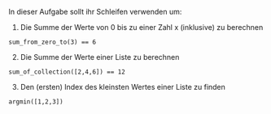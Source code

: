 In dieser Aufgabe sollt ihr Schleifen verwenden um:

1. Die Summe der Werte von 0 bis zu einer Zahl x (inklusive) zu berechnen
```
sum_from_zero_to(3) == 6
```
2. Die Summe der Werte einer Liste zu berechnen
```
sum_of_collection([2,4,6]) == 12
```
3. Den (ersten) Index des kleinsten Wertes einer Liste zu finden
```
argmin([1,2,3])
```